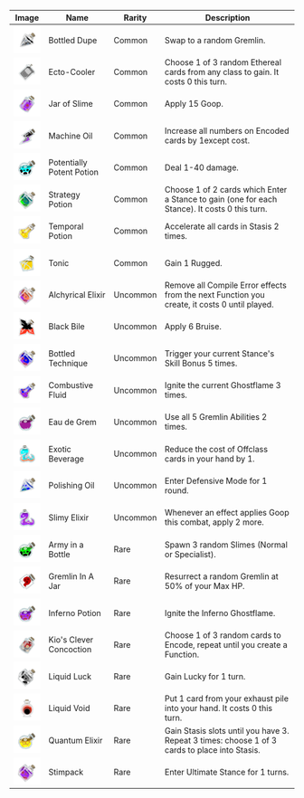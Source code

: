 | Image | Name | Rarity | Description |
| ----- | ---- | ------ | ----------- |
| ![](potions/BottledDupe.png) | Bottled Dupe | Common | Swap to a random Gremlin. |
| ![](potions/Ecto-Cooler.png) | Ecto-Cooler | Common | Choose 1 of 3 random Ethereal cards from any class to gain. It costs 0 this turn. |
| ![](potions/JarofSlime.png) | Jar of Slime | Common | Apply 15 Goop. |
| ![](potions/MachineOil.png) | Machine Oil | Common | Increase all numbers on Encoded cards by 1except cost. |
| ![](potions/PotentiallyPotentPotion.png) | Potentially Potent Potion | Common | Deal 1-40 damage. |
| ![](potions/StrategyPotion.png) | Strategy Potion | Common | Choose 1 of 2 cards which Enter a Stance to gain (one for each Stance). It costs 0 this turn. |
| ![](potions/TemporalPotion.png) | Temporal Potion | Common | Accelerate all cards in Stasis 2 times. |
| ![](potions/Tonic.png) | Tonic | Common | Gain 1 Rugged. |
| ![](potions/AlchyricalElixir.png) | Alchyrical Elixir | Uncommon | Remove all Compile Error effects from the next Function you create, it costs 0 until played. |
| ![](potions/BlackBile.png) | Black Bile | Uncommon | Apply 6 Bruise. |
| ![](potions/BottledTechnique.png) | Bottled Technique | Uncommon | Trigger your current Stance's Skill Bonus 5 times. |
| ![](potions/CombustiveFluid.png) | Combustive Fluid | Uncommon | Ignite the current Ghostflame 3 times. |
| ![](potions/EaudeGrem.png) | Eau de Grem | Uncommon | Use all 5 Gremlin Abilities 2 times. |
| ![](potions/ExoticBeverage.png) | Exotic Beverage | Uncommon | Reduce the cost of Offclass cards in your hand by 1. |
| ![](potions/PolishingOil.png) | Polishing Oil | Uncommon | Enter Defensive Mode for 1 round. |
| ![](potions/SlimyElixir.png) | Slimy Elixir | Uncommon | Whenever an effect applies Goop this combat, apply 2 more. |
| ![](potions/ArmyinaBottle.png) | Army in a Bottle | Rare | Spawn 3 random Slimes (Normal or Specialist). |
| ![](potions/GremlinInAJar.png) | Gremlin In A Jar | Rare | Resurrect a random Gremlin at 50% of your Max HP. |
| ![](potions/InfernoPotion.png) | Inferno Potion | Rare | Ignite the Inferno Ghostflame. |
| ![](potions/KiosCleverConcoction.png) | Kio's Clever Concoction | Rare | Choose 1 of 3 random cards to Encode, repeat until you create a Function. |
| ![](potions/LiquidLuck.png) | Liquid Luck | Rare | Gain Lucky for 1 turn. |
| ![](potions/LiquidVoid.png) | Liquid Void | Rare | Put 1 card from your exhaust pile into your hand. It costs 0 this turn. |
| ![](potions/QuantumElixir.png) | Quantum Elixir | Rare | Gain Stasis slots until you have 3. Repeat 3 times: choose 1 of 3 cards to place into Stasis. |
| ![](potions/Stimpack.png) | Stimpack | Rare | Enter Ultimate Stance for 1 turns. |

